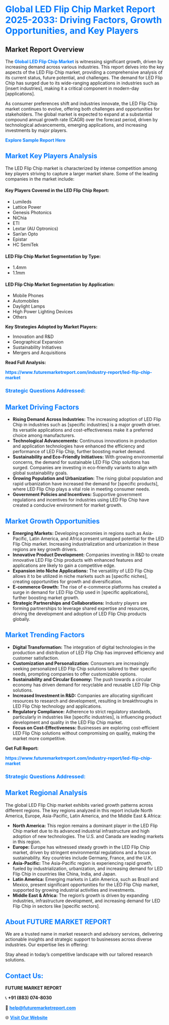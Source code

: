 <h1 style="color: #007BFF;">Global LED Flip Chip Market Report 2025-2033: Driving Factors, Growth Opportunities, and Key Players</h1>

<section id="overview">
<h2>Market Report Overview</h2>
<p>The <a href="https://www.futuremarketreport.com/industry-report/led-flip-chip-market" style="color: #007BFF; text-decoration: none;"><strong>Global LED Flip Chip Market</strong></a> is witnessing significant growth, driven by increasing demand across various industries. This report delves into the key aspects of the LED Flip Chip market, providing a comprehensive analysis of its current status, future potential, and challenges. The demand for LED Flip Chip has surged due to its wide-ranging applications in industries such as [insert industries], making it a critical component in modern-day [applications].</p>
<p>As consumer preferences shift and industries innovate, the LED Flip Chip market continues to evolve, offering both challenges and opportunities for stakeholders. The global market is expected to expand at a substantial compound annual growth rate (CAGR) over the forecast period, driven by technological advancements, emerging applications, and increasing investments by major players.</p>
</section>

<section id="overview">
<p><a href="https://www.futuremarketreport.com/request-sample/reportId=81584" style="color: #007BFF; text-decoration: none;"><strong>Explore Sample Report Here</strong></a></p>
</section>

<section id="key-players">
<h2 style="color: #007BFF;">Market Key Players Analysis</h2>
<p>The LED Flip Chip market is characterized by intense competition among key players striving to capture a larger market share. Some of the leading companies in the market include:</p>
<h4>Key Players Covered in the LED Flip Chip Report:</h4>
<ul><li>Lumileds</li><li>Lattice Power</li><li>Genesis Photonics</li><li>NiChia</li><li>ETI</li><li>Lextar (AU Optronics)</li><li>San’an Opto</li><li>Epistar</li><li>HC SemiTek</li></ul>
<h4>LED Flip Chip Market Segmentation by Type:</h4>
<ul><li>1.4mm</li><li>1.1mm</li></ul>

<h4>LED Flip Chip Market Segmentation by Application:</h4>
<ul><li>Mobile Phones</li><li>Automobiles</li><li>Daylight Lamps</li><li>High Power Lighting Devices</li><li>Others</li></ul>
<p><strong>Key Strategies Adopted by Market Players:</strong></p>
<ul>
<li>Innovation and R&D</li>
<li>Geographical Expansion</li>
<li>Sustainability Initiatives</li>
<li>Mergers and Acquisitions</li>
</ul>
</section>

<section>
<p><strong>Read Full Analysis: </strong></p><a href="https://www.futuremarketreport.com/industry-report/led-flip-chip-market" style="color: #007BFF; text-decoration: none;"><strong>https://www.futuremarketreport.com/industry-report/led-flip-chip-market</strong></a>
<h3 style="color: #007BFF;">Strategic Questions Addressed:</h3>
</section>

<section id="driving-factors">
<h2 style="color: #007BFF;">Market Driving Factors</h2>
<ul>
<li><strong>Rising Demand Across Industries:</strong> The increasing adoption of LED Flip Chip in industries such as [specific industries] is a major growth driver. Its versatile applications and cost-effectiveness make it a preferred choice among manufacturers.</li>
<li><strong>Technological Advancements:</strong> Continuous innovations in production and application technologies have enhanced the efficiency and performance of LED Flip Chip, further boosting market demand.</li>
<li><strong>Sustainability and Eco-Friendly Initiatives:</strong> With growing environmental concerns, the demand for sustainable LED Flip Chip solutions has surged. Companies are investing in eco-friendly variants to align with global sustainability goals.</li>
<li><strong>Growing Population and Urbanization:</strong> The rising global population and rapid urbanization have increased the demand for [specific products], where LED Flip Chip plays a vital role in meeting consumer needs.</li>
<li><strong>Government Policies and Incentives:</strong> Supportive government regulations and incentives for industries using LED Flip Chip have created a conducive environment for market growth.</li>
</ul>
</section>

<section id="growth-opportunities">
<h2 style="color: #007BFF;">Market Growth Opportunities</h2>
<ul>
<li><strong>Emerging Markets:</strong> Developing economies in regions such as Asia-Pacific, Latin America, and Africa present untapped potential for the LED Flip Chip market. Increasing industrialization and urbanization in these regions are key growth drivers.</li>
<li><strong>Innovative Product Development:</strong> Companies investing in R&D to create innovative LED Flip Chip products with enhanced features and applications are likely to gain a competitive edge.</li>
<li><strong>Expansion into Niche Applications:</strong> The versatility of LED Flip Chip allows it to be utilized in niche markets such as [specific niches], creating opportunities for growth and diversification.</li>
<li><strong>E-commerce Growth:</strong> The rise of e-commerce platforms has created a surge in demand for LED Flip Chip used in [specific applications], further boosting market growth.</li>
<li><strong>Strategic Partnerships and Collaborations:</strong> Industry players are forming partnerships to leverage shared expertise and resources, driving the development and adoption of LED Flip Chip products globally.</li>
</ul>
</section>

<section id="trending-factors">
<h2 style="color: #007BFF;">Market Trending Factors</h2>
<ul>
<li><strong>Digital Transformation:</strong> The integration of digital technologies in the production and distribution of LED Flip Chip has improved efficiency and customer satisfaction.</li>
<li><strong>Customization and Personalization:</strong> Consumers are increasingly seeking personalized LED Flip Chip solutions tailored to their specific needs, prompting companies to offer customizable options.</li>
<li><strong>Sustainability and Circular Economy:</strong> The push towards a circular economy has driven demand for recyclable and reusable LED Flip Chip solutions.</li>
<li><strong>Increased Investment in R&D:</strong> Companies are allocating significant resources to research and development, resulting in breakthroughs in LED Flip Chip technology and applications.</li>
<li><strong>Regulatory Compliance:</strong> Adherence to strict regulatory standards, particularly in industries like [specific industries], is influencing product development and quality in the LED Flip Chip market.</li>
<li><strong>Focus on Cost-Effectiveness:</strong> Businesses are exploring cost-efficient LED Flip Chip solutions without compromising on quality, making the market more competitive.</li>
</ul>
</section>

<section>
<p><strong>Get Full Report: </strong></p><a href="https://www.futuremarketreport.com/industry-report/led-flip-chip-market" style="color: #007BFF; text-decoration: none;"><strong>https://www.futuremarketreport.com/industry-report/led-flip-chip-market</strong></a>
<h3 style="color: #007BFF;">Strategic Questions Addressed:</h3>
</section>


<section id="regional-analysis">
<h2 style="color: #007BFF;">Market Regional Analysis</h2>
<p>The global LED Flip Chip market exhibits varied growth patterns across different regions. The key regions analyzed in this report include North America, Europe, Asia-Pacific, Latin America, and the Middle East & Africa:</p>
<ul>
<li><strong>North America:</strong> This region remains a dominant player in the LED Flip Chip market due to its advanced industrial infrastructure and high adoption of new technologies. The U.S. and Canada are leading markets in this region.</li>
<li><strong>Europe:</strong> Europe has witnessed steady growth in the LED Flip Chip market, driven by stringent environmental regulations and a focus on sustainability. Key countries include Germany, France, and the U.K.</li>
<li><strong>Asia-Pacific:</strong> The Asia-Pacific region is experiencing rapid growth, fueled by industrialization, urbanization, and increasing demand for LED Flip Chip in countries like China, India, and Japan.</li>
<li><strong>Latin America:</strong> Emerging markets in Latin America, such as Brazil and Mexico, present significant opportunities for the LED Flip Chip market, supported by growing industrial activities and investments.</li>
<li><strong>Middle East & Africa:</strong> The region’s growth is driven by expanding industries, infrastructure development, and increasing demand for LED Flip Chip in sectors like [specific sectors].</li>
</ul>
</section>

<footer>
<h2 style="color: #007BFF;">About FUTURE MARKET REPORT</h2>
<p>We are a trusted name in market research and advisory services, delivering actionable insights and strategic support to businesses across diverse industries. Our expertise lies in offering:</p>

<p>Stay ahead in today’s competitive landscape with our tailored research solutions.</p>

<h2 style="color: #007BFF;">Contact Us:</h2>
<p><strong>FUTURE MARKET REPORT</strong></p>
<p>📞 <strong>+91 (883) 074-8030</strong></p>
<p>📧 <strong><a href="mailto:help@futuremarketreport.com" style="color: #007BFF;">help@futuremarketreport.com</a></strong></p>
<p>🌐 <strong><a href="https://www.futuremarketreport.com/" style="color: #007BFF;">Visit Our Website</a></strong></p>
</footer>